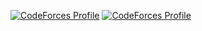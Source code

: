 [![CodeForces Profile](https://cf.leed.at?id=khanhhoa_nntan_4)](https://codeforces.com/profile/khanhhoa_nntan_4)
[![CodeForces Profile](https://cf.leed.at?id=iridescent24k)](https://codeforces.com/profile/iridescent24k)